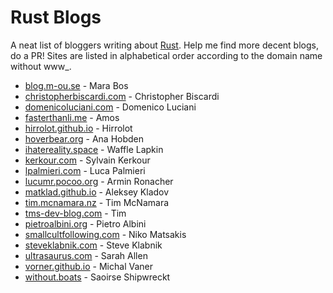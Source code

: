 # Rust Blogs
A neat list of bloggers writing about [Rust](https://www.rust-lang.org/). Help me find more decent blogs, do a PR! Sites are listed in alphabetical order according to the domain name without www_.

- [blog.m-ou.se](https://blog.m-ou.se/) - Mara Bos
- [christopherbiscardi.com](https://www.christopherbiscardi.com/garden) - Christopher Biscardi
- [domenicoluciani.com](https://domenicoluciani.com/) - Domenico Luciani
- [fasterthanli.me](https://fasterthanli.me/) - Amos
- [hirrolot.github.io](https://hirrolot.github.io/) - Hirrolot
- [hoverbear.org](https://hoverbear.org/blog/) - Ana Hobden
- [ihatereality.space](https://ihatereality.space/) - Waffle Lapkin
- [kerkour.com](https://kerkour.com/) - Sylvain Kerkour
- [lpalmieri.com](https://www.lpalmieri.com/) - Luca Palmieri
- [lucumr.pocoo.org](https://lucumr.pocoo.org/) - Armin Ronacher
- [matklad.github.io](https://matklad.github.io/) - Aleksey Kladov
- [tim.mcnamara.nz](https://tim.mcnamara.nz/) - Tim McNamara
- [tms-dev-blog.com](https://tms-dev-blog.com/) - Tim
- [pietroalbini.org](https://www.pietroalbini.org/blog/) - Pietro Albini
- [smallcultfollowing.com](https://smallcultfollowing.com/babysteps/) - Niko Matsakis
- [steveklabnik.com](https://steveklabnik.com/) - Steve Klabnik
- [ultrasaurus.com](https://ultrasaurus.com/) - Sarah Allen
- [vorner.github.io](https://vorner.github.io/) - Michal Vaner
- [without.boats](https://without.boats/blog/) - Saoirse Shipwreckt
